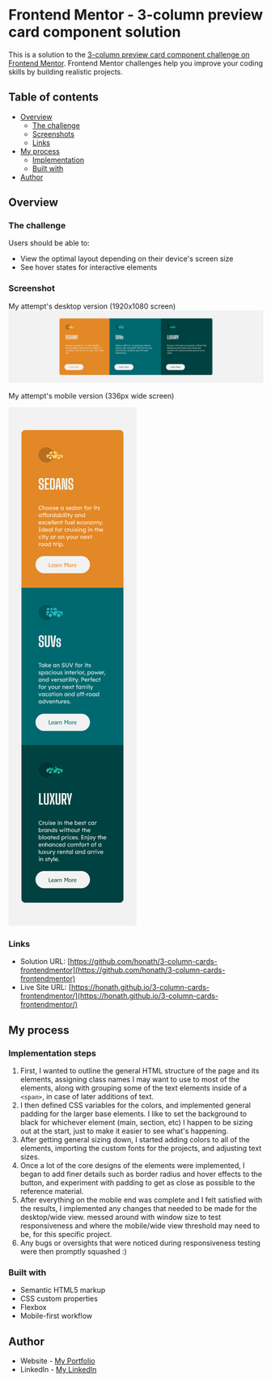 # Frontend Mentor - 3-column preview card component solution

This is a solution to the [3-column preview card component challenge on Frontend Mentor](https://www.frontendmentor.io/challenges/3column-preview-card-component-pH92eAR2-). Frontend Mentor challenges help you improve your coding skills by building realistic projects.

## Table of contents

- [Overview](#overview)
  - [The challenge](#the-challenge)
  - [Screenshots](#screenshot)
  - [Links](#links)
- [My process](#my-process)
  - [Implementation](#implementation-steps)
  - [Built with](#built-with)
- [Author](#author)

## Overview

### The challenge

Users should be able to:

- View the optimal layout depending on their device's screen size
- See hover states for interactive elements

### Screenshot

My attempt's desktop version (1920x1080 screen)
![Desktop screenshot of my attempt](./images/desktop-view.png)

My attempt's mobile version (336px wide screen)

![Mobile screenshot of my attempt](./images/mobile-view.png)

### Links

- Solution URL: [https://github.com/honath/3-column-cards-frontendmentor](https://github.com/honath/3-column-cards-frontendmentor)
- Live Site URL: [https://honath.github.io/3-column-cards-frontendmentor/](https://honath.github.io/3-column-cards-frontendmentor/)

## My process

### Implementation steps

1. First, I wanted to outline the general HTML structure of the page and its elements, assigning class names I may want to use to most of the elements, along with grouping some of the text elements inside of a `<span>`, in case of later additions of text.
2. I then defined CSS variables for the colors, and implemented general padding for the larger base elements. I like to set the background to black for whichever element (main, section, etc) I happen to be sizing out at the start, just to make it easier to see what's happening.
3. After getting general sizing down, I started adding colors to all of the elements, importing the custom fonts for the projects, and adjusting text sizes.
4. Once a lot of the core designs of the elements were implemented, I began to add finer details such as border radius and hover effects to the button, and experiment with padding to get as close as possible to the reference material.
5. After everything on the mobile end was complete and I felt satisfied with the results, I implemented any changes that needed to be made for the desktop/wide view. messed around with window size to test responsiveness and where the mobile/wide view threshold may need to be, for this specific project.
6. Any bugs or oversights that were noticed during responsiveness testing were then promptly squashed :)

### Built with

- Semantic HTML5 markup
- CSS custom properties
- Flexbox
- Mobile-first workflow

## Author

- Website - [My Portfolio](https://honath.github.io/portfolio-acooper/)
- LinkedIn - [My LinkedIn](www.linkedin.com/in/alexander-cooper97)
